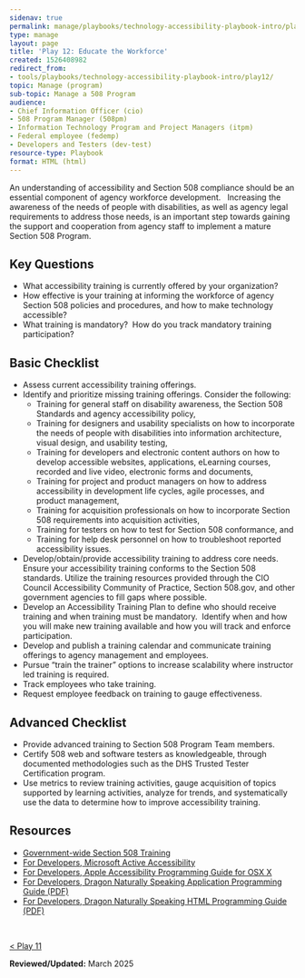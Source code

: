 ```yaml
---
sidenav: true
permalink: manage/playbooks/technology-accessibility-playbook-intro/play12/
type: manage
layout: page
title: 'Play 12: Educate the Workforce'
created: 1526408982
redirect_from:
- tools/playbooks/technology-accessibility-playbook-intro/play12/
topic: Manage (program)
sub-topic: Manage a 508 Program
audience:
- Chief Information Officer (cio)
- 508 Program Manager (508pm)
- Information Technology Program and Project Managers (itpm)
- Federal employee (fedemp)
- Developers and Testers (dev-test)
resource-type: Playbook
format: HTML (html)
---
```


An understanding of accessibility and Section 508 compliance should be an essential component of agency workforce development.&nbsp;&nbsp; Increasing the awareness of the needs of people with disabilities, as well as agency legal requirements to address those needs, is an important step towards gaining the support and cooperation from agency staff to implement a mature Section 508 Program.

## Key Questions

  * What accessibility training is currently offered by your organization?
  * How effective is your training at informing the workforce of agency Section 508 policies and procedures, and how to make technology accessible?
  * What training is mandatory?&nbsp; How do you track mandatory training participation?

## Basic Checklist

  * Assess current accessibility training offerings.
  * Identify and prioritize missing training offerings. Consider the following:
      * Training for general staff on disability awareness, the Section 508 Standards and agency accessibility policy,
      * Training for designers and usability specialists on how to incorporate the needs of people with disabilities into information architecture,&nbsp; visual design, and usability testing,
      * Training for developers and electronic content authors on how to develop accessible websites, applications, eLearning courses, recorded and live video, electronic forms and documents,
      * Training for project and product managers on how to address accessibility in development life cycles, agile processes, and product management,
      * Training for acquisition professionals on how to incorporate Section 508 requirements into acquisition activities,
      * Training for testers on how to test for Section 508 conformance, and
      * Training for help desk personnel on how to troubleshoot reported accessibility issues.
  * Develop/obtain/provide accessibility training to address core needs.&nbsp; Ensure your accessibility training conforms to the Section 508 standards. Utilize the training resources provided through the CIO Council Accessibility Community of Practice, Section 508.gov, and other government agencies to fill gaps where possible.
  * Develop an Accessibility Training Plan to define who should receive training and when training must be mandatory.&nbsp; Identify when and how you will make new training available and how you will track and enforce participation.
  * Develop and publish a training calendar and communicate training offerings to agency management and employees.
  * Pursue &ldquo;train the trainer&rdquo; options to increase scalability where instructor led training is required.
  * Track employees who take training.
  * Request employee feedback on training to gauge effectiveness.

## Advanced Checklist

  * Provide advanced training to Section 508 Program Team members.
  * Certify 508 web and software testers as knowledgeable, through documented methodologies such as the DHS Trusted Tester Certification program.
  * Use metrics to review training activities, gauge acquisition of topics supported by learning activities, analyze for trends, and systematically use the data to determine how to improve accessibility training.

## Resources

  * [Government-wide Section 508 Training]({{site.baseurl}}/tools/)
  * <a href="https://msdn.microsoft.com/en-us/library/windows/desktop/dd373592" target="_blank" class="usa-link--external">For Developers, Microsoft Active Accessibility</a>
  * <a href="http://developer.apple.com/library/mac/documentation/Accessibility/Conceptual/AccessibilityMacOSX/" target="_blank" class="usa-link--external">For Developers, Apple Accessibility Programming Guide for OSX X</a>
  * <a href="http://www.nuance.com/ucmprod/groups/healthcare/documents/webasset/nd_004978.pdf" target="_blank" class="usa-link--external">For Developers, Dragon Naturally Speaking Application Programming Guide (PDF)</a>
  * <a href="http://www.nuance.com/ucmprod/groups/healthcare/documents/webasset/nd_004979.pdf" target="_blank" class="usa-link--external">For Developers, Dragon Naturally Speaking HTML Programming Guide (PDF)</a>

&nbsp;

<div id="prev-next-section" style="justify-content: space-around;">
    <a class="prev-page" title="Go to Play 11"
      href="{{site.baseurl}}/manage/playbooks/technology-accessibility-playbook-intro/play11"> < Play 11
    </a>
</div>

**Reviewed/Updated:** March 2025